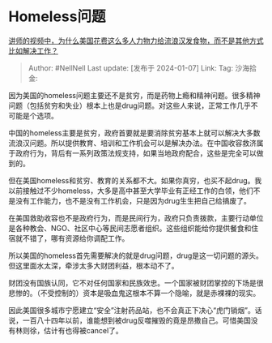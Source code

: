 # Homeless问题

[讲师的视频中，为什么美国花费这么多人力物力给流浪汉发食物，而不是其他方式比如解决工作？](https://www.zhihu.com/question/636091982/answer/3352777856)

> Author: #NellNell
> Last update: [发布于 2024-01-07]
> Link:
> Tag:
> 沙海拾金:

因为美国的homeless问题主要还不是贫穷，而是药物上瘾和精神问题。很多精神问题（包括贫穷和失业）根本上也是drug问题。对这些人来说，正常工作几乎不可能是个选项。

中国的homeless主要是贫穷，政府首要就是要消除贫穷基本上就可以解决大多数流浪汉问题。所以提供教育、培训和工作机会可以是解决办法。在中国收容救济属于政府行为，背后有一系列政策法规支持，如果当地政府配合，这些是完全可以做到的。

但在美国homeless和贫穷、教育的关系都不大。如果你真穷，也买不起drug。我以前接触过不少homeless，大多是高中甚至大学毕业有正经工作的白领，他们不是没有工作能力，也不是没有工作机会，只是因为drug生生把自己给搞废了。

在美国救助收容也不是政府行为，而是民间行为，政府只负责拨款，主要行动单位是各种教会、NGO、社区中心等民间志愿者组织。这些组织能给你提供餐食和住宿就不错了，哪有资源给你调配工作。

所以美国的homeless首先需要解决的就是drug问题，drug是这一切问题的源头。但这里面水太深，牵涉太多大财团利益，根本动不了。

财团没有国族认同，它不对任何国家和民族效忠。一个国家被财团掌控的下场是很悲惨的。（不受控制的）资本是吸血鬼这根本不算一个隐喻，就是赤裸裸的现实。

因此美国很多城市宁愿建立“安全”注射药品站，也不会真正下决心“虎门销烟”。话说，一百八十四年以前，谁能想到被drug反噬摧毁的竟是昂撒自己。可惜美国没有林则徐，估计有也得被cancel了。
